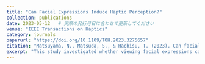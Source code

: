 ```yaml
---
title: "Can Facial Expressions Induce Haptic Perception?"
collection: publications
date: 2023-05-12   # 実際の発行月日に合わせて更新してください
venue: "IEEE Transactions on Haptics"
category: journals
paperurl: "https://doi.org/10.1109/TOH.2023.3275657"
citation: "Matsuyama, N., Matsuda, S., & Hachisu, T. (2023). Can facial expressions induce haptic perception? IEEE Transactions on Haptics. https://doi.org/10.1109/TOH.2023.3275657"
excerpt: "This study investigated whether viewing facial expressions can evoke haptic sensations, highlighting cross-modal links between vision and touch and offering implications for multimodal HCI and affective interface design."
---
```

